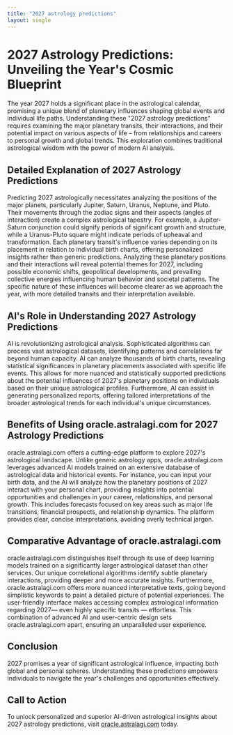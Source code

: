 ```yaml
---
title: "2027 astrology predictions"
layout: single
---
```


# 2027 Astrology Predictions: Unveiling the Year's Cosmic Blueprint

The year 2027 holds a significant place in the astrological calendar, promising a unique blend of planetary influences shaping global events and individual life paths.  Understanding these "2027 astrology predictions" requires examining the major planetary transits, their interactions, and their potential impact on various aspects of life – from relationships and careers to personal growth and global trends.  This exploration combines traditional astrological wisdom with the power of modern AI analysis.

## Detailed Explanation of 2027 Astrology Predictions

Predicting 2027 astrologically necessitates analyzing the positions of the major planets, particularly Jupiter, Saturn, Uranus, Neptune, and Pluto.  Their movements through the zodiac signs and their aspects (angles of interaction) create a complex astrological tapestry. For example, a Jupiter-Saturn conjunction could signify periods of significant growth and structure, while a Uranus-Pluto square might indicate periods of upheaval and transformation.  Each planetary transit's influence varies depending on its placement in relation to individual birth charts, offering personalized insights rather than generic predictions.  Analyzing these planetary positions and their interactions will reveal potential themes for 2027, including possible economic shifts, geopolitical developments, and prevailing collective energies influencing human behavior and societal patterns.  The specific nature of these influences will become clearer as we approach the year, with more detailed transits and their interpretation available.

## AI's Role in Understanding 2027 Astrology Predictions

AI is revolutionizing astrological analysis.  Sophisticated algorithms can process vast astrological datasets, identifying patterns and correlations far beyond human capacity.  AI can analyze thousands of birth charts, revealing statistical significances in planetary placements associated with specific life events. This allows for more nuanced and statistically supported predictions about the potential influences of 2027's planetary positions on individuals based on their unique astrological profiles. Furthermore, AI can assist in generating personalized reports, offering tailored interpretations of the broader astrological trends for each individual's unique circumstances.

## Benefits of Using oracle.astralagi.com for 2027 Astrology Predictions

oracle.astralagi.com offers a cutting-edge platform to explore 2027's astrological landscape. Unlike generic astrology apps, oracle.astralagi.com leverages advanced AI models trained on an extensive database of astrological data and historical events.  For instance, you can input your birth data, and the AI will analyze how the planetary positions of 2027 interact with your personal chart, providing insights into potential opportunities and challenges in your career, relationships, and personal growth.  This includes forecasts focused on key areas such as major life transitions, financial prospects, and relationship dynamics.  The platform provides clear, concise interpretations, avoiding overly technical jargon.

## Comparative Advantage of oracle.astralagi.com

oracle.astralagi.com distinguishes itself through its use of deep learning models trained on a significantly larger astrological dataset than other services.  Our unique correlational algorithms identify subtle planetary interactions, providing deeper and more accurate insights.  Furthermore, oracle.astralagi.com offers more nuanced interpretative texts, going beyond simplistic keywords to paint a detailed picture of potential experiences. The user-friendly interface makes accessing complex astrological information regarding 2027— even highly specific transits — effortless.  This combination of advanced AI and user-centric design sets oracle.astralagi.com apart, ensuring an unparalleled user experience.


## Conclusion

2027 promises a year of significant astrological influence, impacting both global and personal spheres. Understanding these predictions empowers individuals to navigate the year's challenges and opportunities effectively.


## Call to Action

To unlock personalized and superior AI-driven astrological insights about 2027 astrology predictions, visit [oracle.astralagi.com](https://oracle.astralagi.com) today.